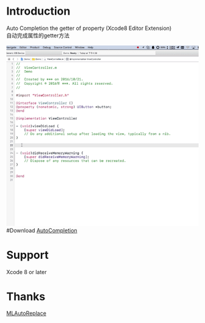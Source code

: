 # Introduction
Auto Completion the getter of property (Xcode8 Editor Extension)
<br/>
自动完成属性的getter方法
<br/>
<br/>
<img  src="demo.gif"  alt="demo.gif" />
#Download
<a href ="https://github.com/keepyounger/AutoCompletion/blob/master/AutoCompletion.zip?raw=true"> AutoCompletion </a> <br/>

# Support
Xcode 8 or later
# Thanks
<a href ="https://github.com/molon/MLAutoReplace"> MLAutoReplace </a> <br/>
